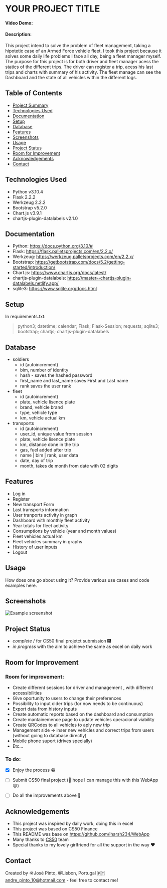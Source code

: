 # YOUR PROJECT TITLE
#### Video Demo:  <URL HERE>
#### Description:
This project intend to solve the problem of fleet management, taking a hipotetic case of an Armed Force vehicle fleet. I took this project because it solves some daily life problems I face all day, being a fleet manager myself.
The purpose for this project is for both driver and fleet manager acess the statics of the different trips.
The driver can register a trip, acess his last trips and charts with summary of his activity. The fleet manage can see the Dashboard and the state of all vehicles within the different logs.


## Table of Contents
* [Project Summary](#your-project-title)
* [Technologies Used](#technologies-used)
* [Documentation](#documentation)
* [Setup](#setup)
* [Database](#database)
* [Features](#features)
* [Screenshots](#screenshots)
* [Usage](#usage)
* [Project Status](#project-status)
* [Room for Improvement](#room-for-improvement)
* [Acknowledgements](#acknowledgements)
* [Contact](#contact)

  
## Technologies Used
- Python v3.10.4
- Flask 2.2.2
- Werkzeug 2.2.2
- Bootstrap  v5.2.0
- Chart.js v3.9.1
- chartjs-plugin-datalabels v2.1.0

## Documentation
- Python: https://docs.python.org/3.10/#
- Flask: https://flask.palletsprojects.com/en/2.2.x/
- Werkzeug: https://werkzeug.palletsprojects.com/en/2.2.x/
- Bootstrap: https://getbootstrap.com/docs/5.2/getting-started/introduction/
- Chart.js: https://www.chartjs.org/docs/latest/
- chartjs-plugin-datalabels: https://master--chartjs-plugin-datalabels.netlify.app/
- sqlite3: https://www.sqlite.org/docs.html

## Setup
In requirements.txt: 
>python3; datetime; calendar; Flask; Flask-Session; requests; sqlite3; bootstrap; chartjs; chartjs-plugin-datalabels

## Database
- soldiers
  - id (autoincrement)
  - bim, number of identity
  - hash - saves the hashed password
  - first_name and last_name saves First and Last name
  - rank saves the user rank
- fleet
  - id (autoincrement)
  - plate, vehicle lisence plate
  - brand, vehicle brand
  - type, vehicle type
  - km, vehicle actual km
- transports
  - id (autoincrement)
  - user_id, unique value from session
  - plate, vehicle lisence plate
  - km, distance done in the trip
  - gas, fuel added after trip
  - name | bim | rank, user data
  - date, day of trip
  - month, takes de month from date with 02 digits
                      
  
## Features
- Log in
- Register
- New transport Form
- Last transports information
- User tranports activity in graph
- Dashboard with monthly fleet activity
- Year totals for fleet activity
- Consumptions by vehicle (year and month values)
- Fleet vehicles actual km
- Fleet vehicles summary in graphs
- History of user inputs
- Logout


      




## Usage
How does one go about using it?
Provide various use cases and code examples here.



## Screenshots
![Example screenshot](./img/screenshot.png)
<!-- If you have screenshots you'd like to share, include them here. -->


## Project Status
- _complete_ / for CS50 final projetct submission 🎆
- _in progress_ with the aim to achieve the same as excel on daily work 
  
## Room for Improvement
### Room for improvement:
- Create different sessions for driver and management , with different accessibilities
- Give oportunity to users to change their preferences
- Possibility to input older trips (for now needs to be continuous)
- Export data from history inputs
- Create automatic reports based on the dashboard and consumption
- Create mantainemence page to update vehicles operacional viability
- Create QRCodes to all vehicles to aply new trip
- Management side -> inser new vehicles and correct trips from users (without going to database directly)
- Mobile phone suport (drives specially)
- Etc...

### To do:
- [X] Enjoy the process 😁
- [ ] Submit CS50 final project (🙏 hope I can manage this with this WebApp 😰)
- [ ] Do all the improvements above 💪


## Acknowledgements
- This project was inspired by daily work, doing this in excel
- This project was based on CS50 Finance
- This README was base on https://github.com/iharsh234/WebApp
- Many thanks to [CS50](https://pll.harvard.edu/course/cs50-introduction-computer-science?delta=0) team
- Special thanks to my lovely girlfriend for all the support in the way ❤️


## Contact
Created by 🪖José Pinto, 
           @Lisbon, Portugal 🇵🇹
           andre_pinto_10@hotmail.com - feel free to contact me!

